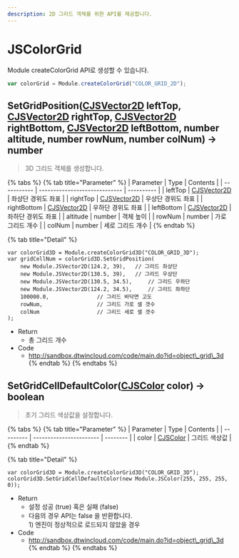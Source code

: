 ```yaml
---
description: 2D 그리드 객체를 위한 API를 제공합니다.
---
```


# JSColorGrid

Module createColorGrid API로 생성할 수 있습니다.

```javascript
var colorGrid = Module.createColorGrid("COLOR_GRID_2D");
```

## SetGridPosition([CJSVector2D](CJSVector2D.md) leftTop, [CJSVector2D](CJSVector2D.md) rightTop, [CJSVector2D](CJSVector2D.md) rightBottom, [CJSVector2D](CJSVector2D.md) leftBottom, number altitude, number rowNum, number colNum) → number

> 3D 그리드 객체를 생성합니다.

{% tabs %}
{% tab title="Parameter" %}
| Parameter   | Type                          | Contents   |
| ----------- | ----------------------------- | ---------- |
| leftTop     | [CJSVector2D](CJSVector2D.md) | 좌상단 경위도 좌표 |
| rightTop    | [CJSVector2D](CJSVector2D.md) | 우상단 경위도 좌표 |
| rightBottom | [CJSVector2D](CJSVector2D.md) | 우하단 경위도 좌표 |
| leftBottom  | [CJSVector2D](CJSVector2D.md) | 좌하단 경위도 좌표 |
| altitude    | number                        | 객체 높이      |
| rowNum      | number                        | 가로 그리드 개수  |
| colNum      | number                        | 세로 그리드 개수  |
{% endtab %}

{% tab title="Detail" %}
```
var colorGrid3D = Module.createColorGrid3D("COLOR_GRID_3D");
var gridCellNum = colorGrid3D.SetGridPosition(
	new Module.JSVector2D(124.2, 39), 	// 그리드 좌상단
	new Module.JSVector2D(130.5, 39), 	// 그리드 우상단
	new Module.JSVector2D(130.5, 34.5), 	// 그리드 우하단
	new Module.JSVector2D(124.2, 34.5), 	// 그리드 좌하단
	100000.0, 				// 그리드 바닥면 고도
	rowNum, 				// 그리드 가로 셀 갯수
	colNum					// 그리드 세로 셀 갯수
);
```

* Return
  * 총 그리드 개수
* Code
  * http://sandbox.dtwincloud.com/code/main.do?id=object\_grid\_3d
{% endtab %}
{% endtabs %}

## SetGridCellDefaultColor([CJSColor](CJSColor.md) color) → boolean

> 초기 그리드 색상값을 설정합니다.

{% tabs %}
{% tab title="Parameter" %}
| Parameter | Type                    | Contents |
| --------- | ----------------------- | -------- |
| color     | [CJSColor](CJSColor.md) | 그리드 색상값  |
{% endtab %}

{% tab title="Detail" %}
```
var colorGrid3D = Module.createColorGrid3D("COLOR_GRID_3D");
colorGrid3D.SetGridCellDefaultColor(new Module.JSColor(255, 255, 255, 0));
```

* Return
  * 설정 성공 (true) 혹은 실패 (false)
  * 다음의 경우 API는 false 을 반환합니다.\
    1\) 엔진이 정상적으로 로드되지 않았을 경우
* Code
  * http://sandbox.dtwincloud.com/code/main.do?id=object\_grid\_3d
{% endtab %}
{% endtabs %}